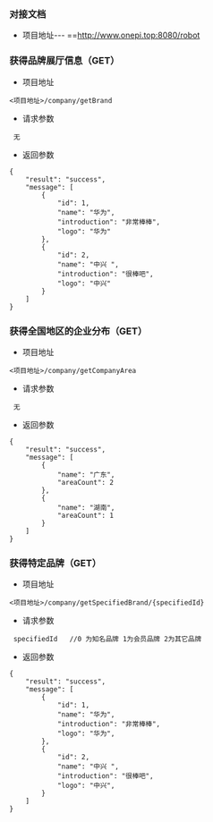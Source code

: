 ### 对接文档
- 项目地址---    ==http://www.onepi.top:8080/robot

### 获得品牌展厅信息（GET）
- 项目地址
```
<项目地址>/company/getBrand
```
- 请求参数
```
 无
```
- 返回参数
```
{
    "result": "success",
    "message": [
        {
            "id": 1,
            "name": "华为",
            "introduction": "非常棒棒",
            "logo": "华为"
        },
        {
            "id": 2,
            "name": "中兴 ",
            "introduction": "很棒吧",
            "logo": "中兴"
        }
    ]
}
```

### 获得全国地区的企业分布（GET）
- 项目地址
```
<项目地址>/company/getCompanyArea
```
- 请求参数
```
 无
```
- 返回参数

```
{
    "result": "success",
    "message": [
        {
            "name": "广东",
            "areaCount": 2
        },
        {
            "name": "湖南",
            "areaCount": 1
        }
    ]
}
```

### 获得特定品牌（GET）
- 项目地址
```
<项目地址>/company/getSpecifiedBrand/{specifiedId}
```
- 请求参数
```
 specifiedId   //0 为知名品牌 1为会员品牌 2为其它品牌
```
- 返回参数
```
{
    "result": "success",
    "message": [
        {
            "id": 1,
            "name": "华为",
            "introduction": "非常棒棒",
            "logo": "华为",
        },
        {
            "id": 2,
            "name": "中兴 ",
            "introduction": "很棒吧",
            "logo": "中兴",
        }
    ]
}
```